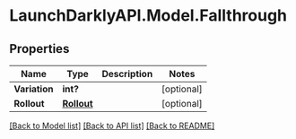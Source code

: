 # LaunchDarklyAPI.Model.Fallthrough
## Properties

Name | Type | Description | Notes
------------ | ------------- | ------------- | -------------
**Variation** | **int?** |  | [optional] 
**Rollout** | [**Rollout**](Rollout.md) |  | [optional] 

[[Back to Model list]](../README.md#documentation-for-models) [[Back to API list]](../README.md#documentation-for-api-endpoints) [[Back to README]](../README.md)

